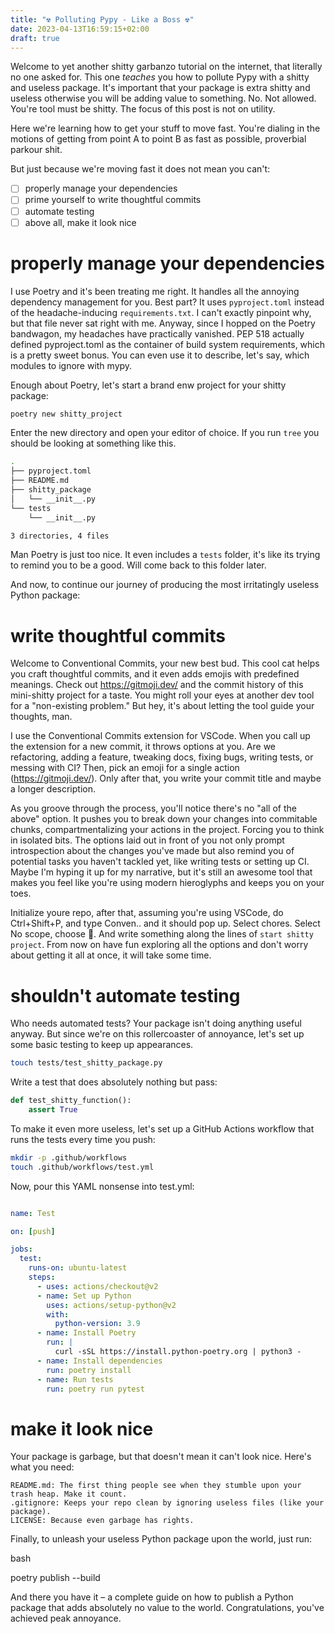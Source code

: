 ```yaml
---
title: "☢ ️️Polluting Pypy - Like a Boss ☢️"
date: 2023-04-13T16:59:15+02:00
draft: true
---
```


Welcome to yet another shitty garbanzo tutorial on the internet, that literally no one asked for. This one _teaches_ you how to pollute Pypy with a shitty and useless package. It's important that your package is extra shitty and useless otherwise you will be adding value to something. No. Not allowed. You're tool must be shitty. The focus of this post is not on utility.

Here we're learning how to get your stuff to move fast. You're dialing in the motions of getting from point A to point B as fast as possible, proverbial parkour shit.

But just because we're moving fast it does not mean you can't:
- [ ] properly manage your dependencies
- [ ] prime yourself to write thoughtful commits
- [ ] automate testing
- [ ] above all, make it look nice

# properly manage your dependencies

I use Poetry and it's been treating me right. It handles all the annoying dependency management for you. Best part? It uses `pyproject.toml` instead of the headache-inducing `requirements.txt`. I can't exactly pinpoint why, but that file never sat right with me. Anyway, since I hopped on the Poetry bandwagon, my headaches have practically vanished. PEP 518 actually defined pyproject.toml as the container of build system requirements, which is a pretty sweet bonus. You can even use it to describe, let's say, which modules to ignore with mypy.

Enough about Poetry, let's start a brand enw project for your shitty package:

```bash
poetry new shitty_project
```

Enter the new directory and open your editor of choice. If you run `tree` you should be looking at something like this.
```bash
.
├── pyproject.toml
├── README.md
├── shitty_package
│   └── __init__.py
└── tests
    └── __init__.py

3 directories, 4 files
```

Man Poetry is just too nice. It even includes a `tests` folder, it's like its trying to remind you to be a good. Will come back to this folder later.

And now, to continue our journey of producing the most irritatingly useless Python package:

# write thoughtful commits

Welcome to Conventional Commits, your new best bud. This cool cat helps you craft thoughtful commits, and it even adds emojis with predefined meanings. Check out https://gitmoji.dev/ and the commit history of this mini-shitty project for a taste. You might roll your eyes at another dev tool for a "non-existing problem." But hey, it's about letting the tool guide your thoughts, man.

I use the Conventional Commits extension for VSCode. When you call up the extension for a new commit, it throws options at you. Are we refactoring, adding a feature, tweaking docs, fixing bugs, writing tests, or messing with CI? Then, pick an emoji for a single action (https://gitmoji.dev/). Only after that, you write your commit title and maybe a longer description.

As you groove through the process, you'll notice there's no "all of the above" option. It pushes you to break down your changes into commitable chunks, compartmentalizing your actions in the project. Forcing you to think in isolated bits. The options laid out in front of you not only prompt introspection about the changes you've made but also remind you of potential tasks you haven't tackled yet, like writing tests or setting up CI. Maybe I'm hyping it up for my narrative, but it's still an awesome tool that makes you feel like you're using modern hieroglyphs and keeps you on your toes.

Initialize youre repo, after that, assuming you're using VSCode, do Ctrl+Shift+P, and type Conven.. and it should pop up. Select chores. Select No scope, choose :tada:. And write something along the lines of `start shitty project`. From now on have fun exploring all the options and don't worry about getting it all at once, it will take some time.

# shouldn't automate testing

Who needs automated tests? Your package isn't doing anything useful anyway. But since we're on this rollercoaster of annoyance, let's set up some basic testing to keep up appearances.

```bash
touch tests/test_shitty_package.py
```

Write a test that does absolutely nothing but pass:

```python
def test_shitty_function():
    assert True
```

To make it even more useless, let's set up a GitHub Actions workflow that runs the tests every time you push:

```bash
mkdir -p .github/workflows
touch .github/workflows/test.yml
```

Now, pour this YAML nonsense into test.yml:


```yaml

name: Test

on: [push]

jobs:
  test:
    runs-on: ubuntu-latest
    steps:
      - uses: actions/checkout@v2
      - name: Set up Python
        uses: actions/setup-python@v2
        with:
          python-version: 3.9
      - name: Install Poetry
        run: |
          curl -sSL https://install.python-poetry.org | python3 -
      - name: Install dependencies
        run: poetry install
      - name: Run tests
        run: poetry run pytest
```

# make it look nice

Your package is garbage, but that doesn't mean it can't look nice. Here's what you need:

    README.md: The first thing people see when they stumble upon your trash heap. Make it count.
    .gitignore: Keeps your repo clean by ignoring useless files (like your package).
    LICENSE: Because even garbage has rights.

Finally, to unleash your useless Python package upon the world, just run:

bash

poetry publish --build

And there you have it – a complete guide on how to publish a Python package that adds absolutely no value to the world. Congratulations, you've achieved peak annoyance.
